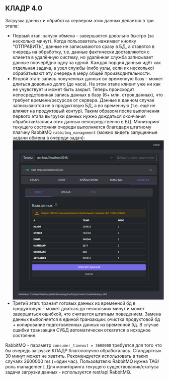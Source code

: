 ﻿## КЛАДР 4.0

Загрузка данных и обработка сервером этих данных делается в три этапа:
- Первый этап: запуск обмена - завершается довольно быстро (за несколько минут). Когда пользователь нажимает кнопку "ОТПРАВИТЬ", данные не записываются сразу в БД, а ставятся в очередь на обработку, т.е. данные фактически доставляются с клиента в удалённую систему, но удалённая служба записывает данные поочерёдно одну за одной. Каждая порция данных идёт как отдельная задача, а узел службы (либо узлы, если их несколько) обрабатывают эту очередь в меру общей производительности. 
- Второй этап: запись полученных данных во временную базу - может длиться довольно долго (до часа). На этом этапе клиент уже ни как не учувствует и может быть закрыт. Теперь происходит непосредственная запись данных в базу (6+ млн. строк данных), что требует времени/ресурсов от сервера. Данные в данном случае записываются не в продуктовую БД, а во временную (т.е. ещё не влияют на продуктовый контур). Таким образом после выполнения первого этапа выгрузки данных нужно дождаться окончания обработки/записи этих данных непосредственно в БД. Мониторинг текущего состояния очереди выполняется благодаря штатному плагину RabbitMQ `rabbitmq_management` (можно видеть запущенные задачи обмена в очереди задач):
![КЛАДР процесс обработки](../ToolsMauiApp/img/kladr-status-progress.png)
- Третий этап: транзит готовых данных из временной бд в продуктовую - может длиться до нескольких минут и может завершиться ошибкой, что считается штатным поведением. Замена данных выполняется в единой транзакции: очистка продуктовой бд + копирование подготовленных данных из временной бд. В случае ошибки транзакция СУБД автоматически откатится в исходное состояние.

RabbitMQ - параметр `consumer_timeout = 3600000` требуется для того что бы очередь загрузки КЛАДР благополучно обработалась. Стандартных 30 минут может не хватить. Рекомендуется использовать в таких случаях 3600000 ms (=один час).
Пользователю RabbitMQ нужна TAG/роль management. Для мониторинга текущего существования/статуса задачи загрузки данных - используется rest/api RabbitMQ.